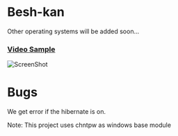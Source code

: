 # Besh-kan
Other operating systems will be added soon...

### [Video Sample](https://besh-kan.github.io/home/video/sample.webm)
![ScreenShot](https://besh-kan.github.io/home/images/background.png)

# Bugs
We get error if the hibernate is on.


Note: This project uses chntpw as windows base module
